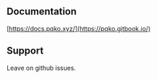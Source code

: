## Documentation

[https://docs.pqko.xyz/](https://pqko.gitbook.io/)

## Support

Leave on github issues.
